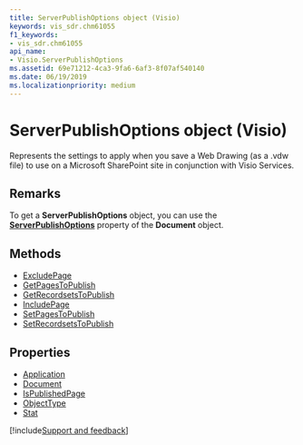 ```yaml
---
title: ServerPublishOptions object (Visio)
keywords: vis_sdr.chm61055
f1_keywords:
- vis_sdr.chm61055
api_name:
- Visio.ServerPublishOptions
ms.assetid: 69e71212-4ca3-9fa6-6af3-8f07af540140
ms.date: 06/19/2019
ms.localizationpriority: medium
---
```



# ServerPublishOptions object (Visio)

Represents the settings to apply when you save a Web Drawing (as a .vdw file) to use on a Microsoft SharePoint site in conjunction with Visio Services.


## Remarks

To get a **ServerPublishOptions** object, you can use the **[ServerPublishOptions](Visio.Document.ServerPublishOptions.md)** property of the **Document** object.

## Methods

- [ExcludePage](Visio.ServerPublishOptions.ExcludePage.md)
- [GetPagesToPublish](Visio.ServerPublishOptions.GetPagesToPublish.md)
- [GetRecordsetsToPublish](Visio.ServerPublishOptions.GetRecordsetsToPublish.md)
- [IncludePage](Visio.ServerPublishOptions.IncludePage.md)
- [SetPagesToPublish](Visio.ServerPublishOptions.SetPagesToPublish.md)
- [SetRecordsetsToPublish](Visio.ServerPublishOptions.SetRecordsetsToPublish.md)

## Properties

- [Application](Visio.ServerPublishOptions.Application.md)
- [Document](Visio.ServerPublishOptions.Document.md)
- [IsPublishedPage](Visio.ServerPublishOptions.IsPublishedPage.md)
- [ObjectType](Visio.ServerPublishOptions.ObjectType.md)
- [Stat](Visio.ServerPublishOptions.Stat.md)


[!include[Support and feedback](~/includes/feedback-boilerplate.md)]